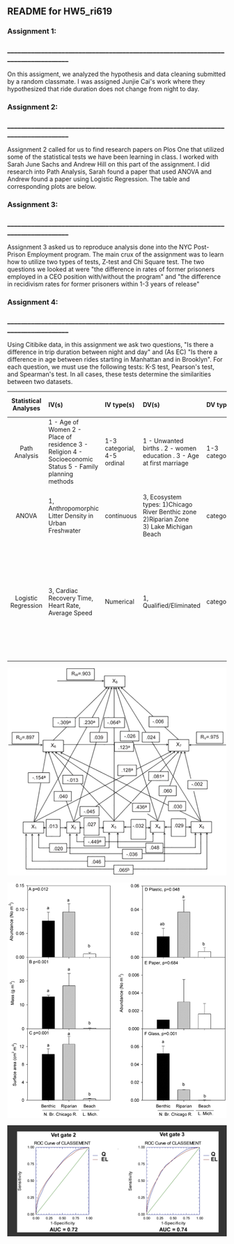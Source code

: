 ## README for HW5_ri619 


### Assignment 1:
### __________________________________________________________________________________

   On this assigment, we analyzed the hypothesis and data cleaning submitted by a random classmate. I was assigned Junjie Cai's work where they hypothesized that ride duration does not change from night to day.
   
   
### Assignment 2:
### __________________________________________________________________________________


   Assignment 2 called for us to find research papers on Plos One that utilized some of the statistical tests we have been learning in class. I worked with Sarah June Sachs and Andrew Hill on this part of the assignment. I did research into Path Analysis, Sarah found a paper that used ANOVA and Andrew found a paper using Logistic Regression. The table and corresponding plots are below. 
   

### Assignment 3:
### __________________________________________________________________________________


   Assignment 3 asked us to reproduce analysis done into the NYC Post-Prison Employment program. The main crux of the assignment was to learn how to utilize two types of tests, Z-test and Chi Square test. The two questions we looked at were "the difference in rates of former prisoners employed in a CEO position with/without the program" and "the difference in recidivism rates for former prisoners within 1-3 years of release"
   


### Assignment 4:
### __________________________________________________________________________________

   Using Citibike data, in this assignment we ask two questions, "Is there a difference in trip duration between night and day" and (As EC) "Is there a difference in age between rides starting in Manhattan and in Brooklyn". For each question, we must use the following tests: K-S test, Pearson's test, and Spearman's test. In all cases, these tests determine the similarities between two datasets. 


| **Statistical Analyses**	|  **IV(s)**  |  **IV type(s)** |  **DV(s)**  |  **DV type(s)**  |  **Control Var** | **Control Var type**  | **Question to be answered** | **_H0_** | **alpha** | **link to paper**| 
|:----------:|:----------|:------------|:-------------|:-------------|:------------|:------------- |:------------------|:----:|:-------:|:-------|
Path Analysis	| 1 - Age of Women  2 - Place of residence  3 - Religion  4 - Socioeconomic Status  5 - Family planning methods | 1-3 categorial, 4-5 ordinal | 1 - Unwanted births . 2 - women education . 3 - Age at first marriage| 1-3 categorical | NA | NA | What are the determinants of unwanted births in Bangladesh | Sociodemographic variable has direct/indirect effect on the likelyhood of an unwanted birth  | 0.05 and 0.01 | [Correlates of Unwanted Births in Bangladesh: A Study through Path Analysis](https://journals.plos.org/plosone/article?id=10.1371/journal.pone.0164007#pone-0164007-t002) |
  |||||||||
  ANOVA    | 1, Anthropomorphic Litter Density in Urban Freshwater | continuous | 3, Ecosystem types: 1)Chicago River Benthic zone <br> 2)Riparian Zone <br> 3) Lake Michigan Beach | categorical | none | none |     Is there a significant difference of AL density between three ecosystems? | µ1 = µ2 = µ3 | ≤ 0.012 | [Anthropogenic Litter in Urban Freshwater Ecosystems: Distribution and Microbial Interactions](https://journals.plos.org/plosone/article?id=10.1371/journal.pone.0098485#s3) |
  |||||||||  
  Logistic Regression    | 3, Cardiac Recovery Time, Heart Rate, Average Speed | Numerical | 1, Qualified/Eliminated| categorical | Distance travelled, Age | Numerical | Can Cardiac Recovery Time, Heart Rate, and Average Speed accurately predict whether or not horses will be eliminated from endurance competitions | This model accurately predicts less than or equal to 50% of outcomes | 0.5 | [Speed and Cardiac Recovery Variables Predict the Probability of Elimination in Equine Endurance Events](https://journals.plos.org/plosone/article?id=10.1371/journal.pone.0137013) |
 |||||||||

![main plot](path_analysis_paper_plot.PNG)

![main plot](journalANOVA.png)

![main plot](Logistic_regression_plot.png)
